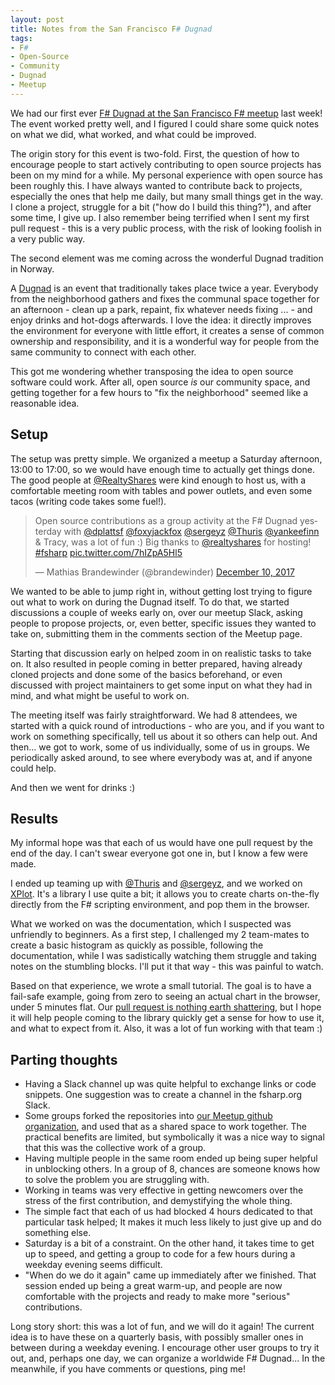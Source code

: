 ```yaml
---
layout: post
title: Notes from the San Francisco F# Dugnad
tags:
- F#
- Open-Source
- Community
- Dugnad
- Meetup
---
```


We had our first ever [F# Dugnad at the San Francisco F# meetup](https://www.meetup.com/sfsharp/events/245454941/) last week! The event worked pretty well, and I figured I could share some quick notes on what we did, what worked, and what could be improved.

The origin story for this event is two-fold. First, the question of how to encourage people to start actively contributing to open source projects has been on my mind for a while. My personal experience with open source has been roughly this. I have always wanted to contribute back to projects, especially the ones that help me daily, but many small things get in the way. I clone a project, struggle for a bit ("how do I build this thing?"), and after some time, I give up. I also remember being terrified when I sent my first pull request - this is a very public process, with the risk of looking foolish in a very public way.

The second element was me coming across the wonderful Dugnad tradition in Norway.

<!--more-->

A [Dugnad](https://en.wikipedia.org/wiki/Communal_work#Norway) is an event that traditionally takes place twice a year. Everybody from the neighborhood gathers and fixes the communal space together for an afternoon - clean up a park, repaint, fix whatever needs fixing ... - and enjoy drinks and hot-dogs afterwards. I love the idea: it directly improves the environment for everyone with little effort, it creates a sense of common ownership and responsibility, and it is a wonderful way for people from the same community to connect with each other. 

This got me wondering whether transposing the idea to open source software could work. After all, open source *is* our community space, and getting together for a few hours to "fix the neighborhood" seemed like a reasonable idea.

## Setup

The setup was pretty simple. We organized a meetup a Saturday afternoon, 13:00 to 17:00, so we would have enough time to actually get things done. The good people at [@RealtyShares](https://twitter.com/realtyshares) were kind enough to host us, with a comfortable meeting room with tables and power outlets, and even some tacos (writing code takes some fuel!).

<blockquote class="twitter-tweet" data-lang="en"><p lang="en" dir="ltr">Open source contributions as a group activity at the F# Dugnad yesterday with <a href="https://twitter.com/dplattsf?ref_src=twsrc%5Etfw">@dplattsf</a> <a href="https://twitter.com/foxyjackfox?ref_src=twsrc%5Etfw">@foxyjackfox</a> <a href="https://twitter.com/sergeyz?ref_src=twsrc%5Etfw">@sergeyz</a> <a href="https://twitter.com/Thuris?ref_src=twsrc%5Etfw">@Thuris</a> <a href="https://twitter.com/yankeefinn?ref_src=twsrc%5Etfw">@yankeefinn</a> &amp; Tracy, was a lot of fun :) Big thanks to <a href="https://twitter.com/realtyshares?ref_src=twsrc%5Etfw">@realtyshares</a> for hosting! <a href="https://twitter.com/hashtag/fsharp?src=hash&amp;ref_src=twsrc%5Etfw">#fsharp</a> <a href="https://t.co/7hIZpA5Hl5">pic.twitter.com/7hIZpA5Hl5</a></p>&mdash; Mathias Brandewinder (@brandewinder) <a href="https://twitter.com/brandewinder/status/939915781315354624?ref_src=twsrc%5Etfw">December 10, 2017</a></blockquote>
<script async src="https://platform.twitter.com/widgets.js" charset="utf-8"></script>

We wanted to be able to jump right in, without getting lost trying to figure out what to work on during the Dugnad itself. To do that, we started discussions a couple of weeks early on, over our meetup Slack, asking people to propose projects, or, even better, specific issues they wanted to take on, submitting them in the comments section of the Meetup page.

Starting that discussion early on helped zoom in on realistic tasks to take on. It also resulted in people coming in better prepared, having already cloned projects and done some of the basics beforehand, or even discussed with project maintainers to get some input on what they had in mind, and what might be useful to work on. 

The meeting itself was fairly straightforward. We had 8 attendees, we started with a quick round of introductions - who are you, and if you want to work on something specifically, tell us about it so others can help out. And then... we got to work, some of us individually, some of us in groups. We periodically asked around, to see where everybody was at, and if anyone could help.

And then we went for drinks :)

## Results

My informal hope was that each of us would have one pull request by the end of the day. I can't swear everyone got one in, but I know a few were made. 

I ended up teaming up with [@Thuris](https://twitter.com/Thuris) and [@sergeyz](https://twitter.com/sergeyz), and we worked on [XPlot](https://fslab.org/XPlot/). It's a library I use quite a bit; it allows you to create charts on-the-fly directly from the F# scripting environment, and pop them in the browser.

What we worked on was the documentation, which I suspected was unfriendly to beginners. As a first step, I challenged my 2 team-mates to create a basic histogram as quickly as possible, following the documentation, while I was sadistically watching them struggle and taking notes on the stumbling blocks. I'll put it that way - this was painful to watch.

Based on that experience, we wrote a small tutorial. The goal is to have a fail-safe example, going from zero to seeing an actual chart in the browser, under 5 minutes flat. Our [pull request is nothing earth shattering](https://github.com/fslaborg/XPlot/pull/64), but I hope it will help people coming to the library quickly get a sense for how to use it, and what to expect from it. Also, it was a lot of fun working with that team :)

## Parting thoughts

* Having a Slack channel up was quite helpful to exchange links or code snippets. One suggestion was to create a channel in the fsharp.org Slack.
* Some groups forked the repositories into [our Meetup github organization](https://github.com/sfsharp/), and used that as a shared space to work together. The practical benefits are limited, but symbolically it was a nice way to signal that this was the collective work of a group.
* Having multiple people in the same room ended up being super helpful in unblocking others. In a group of 8, chances are someone knows how to solve the problem you are struggling with.
* Working in teams was very effective in getting newcomers over the stress of the first contribution, and demystifying the whole thing.
* The simple fact that each of us had blocked 4 hours dedicated to that particular task helped; It makes it much less likely to just give up and do something else.
* Saturday is a bit of a constraint. On the other hand, it takes time to get up to speed, and getting a group to code for a few hours during a weekday evening seems difficult.
* "When do we do it again" came up immediately after we finished. That session ended up being a great warm-up, and people are now comfortable with the projects and ready to make more "serious" contributions.

Long story short: this was a lot of fun, and we will do it again! The current idea is to have these on a quarterly basis, with possibly smaller ones in between during a weekday evening. I encourage other user groups to try it out, and, perhaps one day, we can organize a worldwide F# Dugnad... In the meanwhile, if you have comments or questions, ping me!
